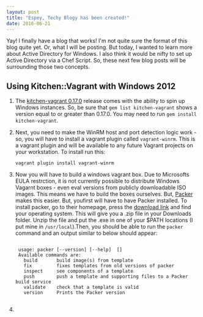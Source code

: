```yaml
---
layout: post
title: "Espey, Techy Blogy has been created!"
date: 2016-06-21
---
```


Yay! I finally have a blog that works! I'm not quite sure the format of this blog quite yet. Or, what I will be posting. But today, I wanted to learn more about Active Directory for Windows. I also think it would be nifty to set up Active Directory via a Chef Script. So, these next few blog posts will be surrounding those two concepts. 

## Using Kitchen::Vagrant with Windows 2012
1. The [kitchen-vagrant 0.17.0](https://github.com/test-kitchen/kitchen-vagrant/releases/tag/v0.17.0) release comes with the ability to spin up Windows instances. So, be sure that `gem list kitchen-vagrant` shows a version equal to or greater than 0.17.0. You may need to run `gem install kitchen-vagrant`. 

2. Next, you need to make the WinRM host and port detection logic work - so, you will have to install a vagrant plugin called `vagrant-winrm`. This is a vagrant plugin and will be available to any future Vagrant projects on your workstation. To install run this:

    ```
    vagrant plugin install vagrant-winrm
    ```

3. Now you will have to build a windows vagrant box. Due to Microsofts EULA restrction, it is not currently possible to distribute Windows Vagarnt boxes - even eval versions from publicly downloadable ISO images. This means we have to build the boxes ourselves. But, [Packer](https://www.packer.io/) makes this easier. But, youfirst will have to have Packer installed. To install packer, go to their homepage, press the [download link](https://www.packer.io/downloads.html) and find your operating system. This will give you a .zip file in your Downloads folder. Unzip the file and put the .exe in one of your $PATH locations (I put mine in `/usr/local`).Then, you should be able to run the `packer` command and an output similar to below should appear:

    <pre><code>
    usage: packer [--version] [--help] <command> [<args>] 
    Available commands are:
      build       build image(s) from template
      fix         fixes templates from old versions of packer
      inspect     see components of a template
      push        push a template and supporting files to a Packer build service
      validate    check that a template is valid
      version     Prints the Packer version
    </code></pre>
4.  


